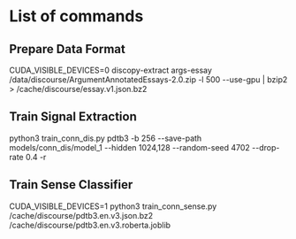 # List of commands

## Prepare Data Format

CUDA_VISIBLE_DEVICES=0 discopy-extract args-essay /data/discourse/ArgumentAnnotatedEssays-2.0.zip -l 500 --use-gpu |
bzip2 > /cache/discourse/essay.v1.json.bz2

## Train Signal Extraction

python3 train_conn_dis.py pdtb3 -b 256 --save-path models/conn_dis/model_1 --hidden 1024,128 --random-seed 4702
--drop-rate 0.4 -r

## Train Sense Classifier

CUDA_VISIBLE_DEVICES=1 python3 train_conn_sense.py /cache/discourse/pdtb3.en.v3.json.bz2
/cache/discourse/pdtb3.en.v3.roberta.joblib
